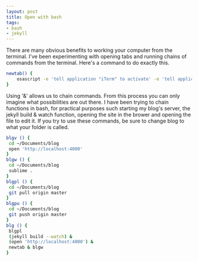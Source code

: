 ```yaml
---
layout: post
title: Open with bash
tags:
- bash
- jekyll
---
```


There are many obvious benefits to working your computer from the terminal. I've been experimenting with opening tabs and running chains of commands from the terminal. Here's a command to do exactly this.

```bash
newtab() {
    osascript -e 'tell application "iTerm" to activate' -e 'tell application "System Events" to tell process "iTerm2" to keystroke "t" using command down'
}
```
Using '&' allows us to chain commands. From this process you can only imagine what possibilities are out there. I have been trying to chain functions in bash, for practical purposes such starting my blog's server, the jekyll build & watch function, opening the site in the brower and opening the file to edit it. If you try to use these commands, be sure to change blog to what your folder is called. 

 ```bash
blgv () {
  cd ~/Documents/blog
  open 'http://localhost:4000'
} 
blgw () {
  cd ~/Documents/blog
  sublime .
} 
blgpl () {
  cd ~/Documents/blog
  git pull origin master
} 
blgpu () {
  cd ~/Documents/blog
  git push origin master
}
blg () {
  blgpl
  (jekyll build --watch) &
  (open 'http://localhost:4000') &
  newtab & blgw 
}
```